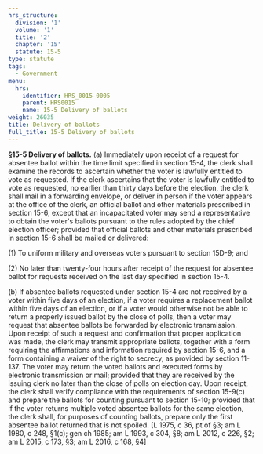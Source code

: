 ```yaml
---
hrs_structure:
  division: '1'
  volume: '1'
  title: '2'
  chapter: '15'
  statute: 15-5
type: statute
tags:
  - Government
menu:
  hrs:
    identifier: HRS_0015-0005
    parent: HRS0015
    name: 15-5 Delivery of ballots
weight: 26035
title: Delivery of ballots
full_title: 15-5 Delivery of ballots
---
```

**§15-5 Delivery of ballots.** (a) Immediately upon receipt of a request for absentee ballot within the time limit specified in section 15-4, the clerk shall examine the records to ascertain whether the voter is lawfully entitled to vote as requested. If the clerk ascertains that the voter is lawfully entitled to vote as requested, no earlier than thirty days before the election, the clerk shall mail in a forwarding envelope, or deliver in person if the voter appears at the office of the clerk, an official ballot and other materials prescribed in section 15-6, except that an incapacitated voter may send a representative to obtain the voter's ballots pursuant to the rules adopted by the chief election officer; provided that official ballots and other materials prescribed in section 15-6 shall be mailed or delivered:

(1) To uniform military and overseas voters pursuant to section 15D-9; and

(2) No later than twenty-four hours after receipt of the request for absentee ballot for requests received on the last day specified in section 15-4.

(b) If absentee ballots requested under section 15-4 are not received by a voter within five days of an election, if a voter requires a replacement ballot within five days of an election, or if a voter would otherwise not be able to return a properly issued ballot by the close of polls, then a voter may request that absentee ballots be forwarded by electronic transmission. Upon receipt of such a request and confirmation that proper application was made, the clerk may transmit appropriate ballots, together with a form requiring the affirmations and information required by section 15-6, and a form containing a waiver of the right to secrecy, as provided by section 11-137\. The voter may return the voted ballots and executed forms by electronic transmission or mail; provided that they are received by the issuing clerk no later than the close of polls on election day. Upon receipt, the clerk shall verify compliance with the requirements of section 15-9(c) and prepare the ballots for counting pursuant to section 15-10; provided that if the voter returns multiple voted absentee ballots for the same election, the clerk shall, for purposes of counting ballots, prepare only the first absentee ballot returned that is not spoiled. [L 1975, c 36, pt of §3; am L 1980, c 248, §1(c); gen ch 1985; am L 1993, c 304, §8; am L 2012, c 226, §2; am L 2015, c 173, §3; am L 2016, c 168, §4]